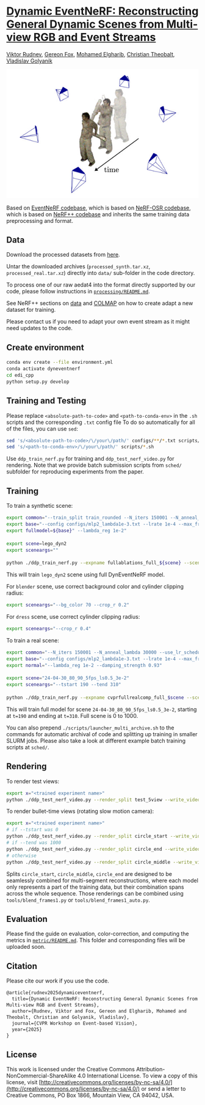 # [Dynamic EventNeRF: Reconstructing General Dynamic Scenes from Multi-view RGB and Event Streams](https://4dqv.mpi-inf.mpg.de/DynEventNeRF/)
[Viktor Rudnev](https://vrudnev.me/), [Gereon Fox](https://people.mpi-inf.mpg.de/~gfox/), [Mohamed Elgharib](https://people.mpi-inf.mpg.de/~elgharib/), [Christian Theobalt](https://www.mpi-inf.mpg.de/~theobalt/), [Vladislav Golyanik](https://people.mpi-inf.mpg.de/~golyanik/)

![Dynamic EventNeRF: Reconstructing General Dynamic Scenes from Multi-view RGB and Event Streams](demo/DynEventNeRF.jpg)

Based on [EventNeRF codebase](https://github.com/r00tman/EventNeRF), which is based on [NeRF-OSR codebase](https://github.com/r00tman/NeRF-OSR), which is based on [NeRF++ codebase](https://github.com/Kai-46/nerfplusplus) and inherits the same training data preprocessing and format.

## Data

Download the processed datasets from [here](https://edmond.mpg.de/dataset.xhtml?persistentId=doi:10.17617/3.AD2LQB).

Untar the downloaded archives (`processed_synth.tar.xz`, `processed_real.tar.xz`) directly into `data/` sub-folder in the code directory.

To process one of our raw aedat4 into the format directly supported by our code, please follow instructions in [`processing/README.md`](https://github.com/r00tman/DynEventNeRF/blob/main/preproc/README.md).

See NeRF++ sections on [data](https://github.com/Kai-46/nerfplusplus#data) and [COLMAP](https://github.com/Kai-46/nerfplusplus#generate-camera-parameters-intrinsics-and-poses-with-colmap-sfm) on how to create adapt a new dataset for training. 

Please contact us if you need to adapt your own event stream as it might need updates to the code.

## Create environment

```bash
conda env create --file environment.yml
conda activate dyneventnerf
cd edi_cpp
python setup.py develop
```

## Training and Testing

Please replace `<absolute-path-to-code>` and `<path-to-conda-env>` in the `.sh` scripts and the corresponding `.txt` config file
To do so automatically for all of the files, you can use `sed`:
```bash
sed 's/<absolute-path-to-code>/\/your\/path/' configs/**/*.txt scripts/*.sh
sed 's/<path-to-conda-env>/\/your\/path/' scripts/*.sh
```

Use `ddp_train_nerf.py` for training and `ddp_test_nerf_video.py` for rendering.
Note that we provide batch submission scripts from `sched/` subfolder for reproducing experiments from the paper.

## Training
To train a synthetic scene:
```bash
export common="--train_split train_rounded --N_iters 150001 --N_anneal_lambda 30000 --use_lr_scheduler False --event_threshold 0.5 --tstart 0 --tend 1000 --neg_ratio 0.9 --tonemap_eps 1e-2 --use_viewdirs False --damping_strength 1.0"
export base="--config configs/mlp2_lambda1e-3.txt --lrate 1e-4 --max_freq_log2_pos 14 --max_freq_log2_time 7"
export fullmodel=${base}" --lambda_reg 1e-2"

export scene=lego_dyn2
export sceneargs=""

python ./ddp_train_nerf.py --expname fullablations_full_${scene} --scene data/dynsyn/${scene} $common $sceneargs $fullmodel
```

This will train `lego_dyn2` scene using full DynEventNeRF model.

For `blender` scene, use correct background color and cylinder clipping radius:
```bash
export sceneargs="--bg_color 70 --crop_r 0.2"
```

For `dress` scene, use correct cylinder clipping radius:
```bash
export sceneargs="--crop_r 0.4"
```

To train a real scene:
```bash
export common="--N_iters 150001 --N_anneal_lambda 30000 --use_lr_scheduler False --event_threshold 0.5 --neg_ratio 0.9 --tonemap_eps 3e-2 --use_viewdirs False"
export base="--config configs/mlp2_lambda1e-3.txt --lrate 1e-4 --max_freq_log2_pos 14 --max_freq_log2_time 7"
export normal="--lambda_reg 1e-2 --damping_strength 0.93"

export scene="24-04-30_80_90_5fps_ls0.5_3e-2"
export sceneargs="--tstart 190 --tend 310"

python ./ddp_train_nerf.py --expname cvprfullrealcomp_full_$scene --scene data/dynsyn/$scene $common $sceneargs $base $normal
```

This will train full model for scene `24-04-30_80_90_5fps_ls0.5_3e-2`, starting at `t=190` and ending at `t=310`. Full scene is 0 to 1000.

You can also prepend `./scripts/launcher_multi_archive.sh` to the commands for automatic archival of code and splitting up training in smaller SLURM jobs.
Please also take a look at different example batch training scripts at `sched/`.

## Rendering

To render test views:
```bash
export x="<trained experiment name>"
python ./ddp_test_nerf_video.py --render_split test_5view --write_video True --render_bullet_time False --testskip 1 --config logs_auto/$x/args.txt
```

To render bullet-time views (rotating slow motion camera):
```bash
export x="<trained experiment name>"
# if --tstart was 0
python ./ddp_test_nerf_video.py --render_split circle_start --write_video True --render_bullet_time True --testskip 10 --config logs_auto/$x/args.txt
# if --tend was 1000
python ./ddp_test_nerf_video.py --render_split circle_end --write_video True --render_bullet_time True --testskip 10 --config logs_auto/$x/args.txt
# otherwise
python ./ddp_test_nerf_video.py --render_split circle_middle --write_video True --render_bullet_time True --testskip 10 --config logs_auto/$x/args.txt
```

Splits `circle_start`, `circle_middle`, `circle_end` are designed to be seamlessly combined for multi-segment reconstructions, where each model only represents a part of the training data, but their combination spans across the whole sequence.
Those renderings can be combined using `tools/blend_frames1.py` or `tools/blend_frames1_auto.py`.

## Evaluation
Please find the guide on evaluation, color-correction, and computing the metrics in [`metric/README.md`](https://github.com/r00tman/DynEventNeRF/blob/main/metric/README.md).
This folder and corresponding files will be uploaded soon.

## Citation

Please cite our work if you use the code.

```
@article{rudnev2025dynamiceventnerf,
  title={Dynamic EventNeRF: Reconstructing General Dynamic Scenes from Multi-view RGB and Event Streams},
  author={Rudnev, Viktor and Fox, Gereon and Elgharib, Mohamed and Theobalt, Christian and Golyanik, Vladislav},
  journal={CVPR Workshop on Event-based Vision},
  year={2025}
}
```

## License

This work is licensed under the Creative Commons Attribution-NonCommercial-ShareAlike 4.0 International License. To view a copy of this license, visit [http://creativecommons.org/licenses/by-nc-sa/4.0/](http://creativecommons.org/licenses/by-nc-sa/4.0/) or send a letter to Creative Commons, PO Box 1866, Mountain View, CA 94042, USA.

